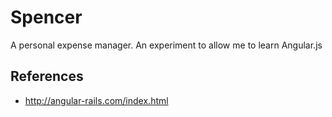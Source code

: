 # Spencer

A personal expense manager. An experiment to allow me to learn Angular.js

## References

- http://angular-rails.com/index.html
